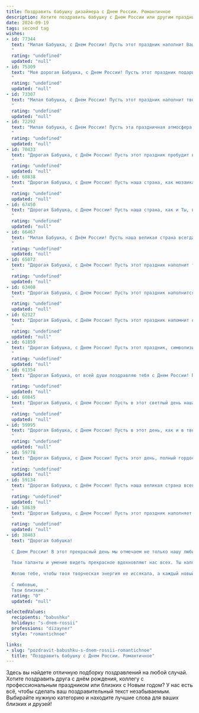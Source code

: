 ```yaml
---
title: Поздравить бабушку дизайнера с Днем России. Романтичное
description: Хотите поздравить бабушку с Днем России или другим праздником? Наш ИИ создаст незабываемое поздравление, а вы обязательно выделитесь среди других.  
date: 2024-09-19
tags: second tag
wishes:
- id: 77344
  text: "Милая Бабушка, с Днем России! Пусть этот праздник наполнит Вашу жизнь яркими красками, как будто Вы сами создали прекрасный дизайн нашей Родины. Желаю Вам крепкого здоровья, светлых радостей и бесконечного вдохновения, как у настоящего дизайнера!
  "
  rating: "undefined"
  updated: "null"
- id: 75309
  text: "Моя дорогая Бабушка, с Днем России! Пусть этот праздник подарит тебе светлые чувства и напомнит о красоте нашей Родины. Пусть твоя душа, подобно твоим дизайнерским творениям, всегда будет наполнена вдохновением и гармонией.
  "
  rating: "undefined"
  updated: "null"
- id: 73307
  text: "Милая бабушка, с Днем России! Пусть этот праздник наполнит твою душу гордостью за нашу прекрасную страну и ее традиции.  Пусть твое сердце всегда будет согрето любовью к Родине,  а твою жизнь украшают яркие краски, как в твоих дизайн-проектах.  Счастья, здоровья и вдохновения тебе!
  "
  rating: "undefined"
  updated: "null"
- id: 72292
  text: "Милая бабушка, с Днем России! Пусть эта праздничная атмосфера наполнит вашу жизнь яркими красками, как будто вы сами создали самый прекрасный шедевр. Счастья, здоровья и вдохновения, как в самые лучшие дни вашего творческого пути!
  "
  rating: "undefined"
  updated: "null"
- id: 70433
  text: "Дорогая Бабушка, с Днём России! Пусть этот праздник пробудит в твоей душе самые светлые и добрые чувства, как твоя любовь к Родине.  Пусть твоей жизни, подобно твоим дизайнерским шедеврам, будет полна ярких красок и гармонии.
  "
  rating: "undefined"
  updated: "null"
- id: 68838
  text: "Дорогая Бабушка, с Днем России! Пусть наша страна, как мозаика из талантов, созданная умелыми руками, всегда будет яркой и гармоничной, как твои лучшие дизайнерские творения. Желаю тебе счастья, вдохновения и процветания!
  "
  rating: "undefined"
  updated: "null"
- id: 67450
  text: "Дорогая Бабушка, с Днем России! Пусть наша страна, как и Ты, всегда будет полна любви, тепла и творческого вдохновения, как в твоих прекрасных дизайнерских работах.
  "
  rating: "undefined"
  updated: "null"
- id: 66467
  text: "Милая Бабушка, с Днём России! Пусть наша великая страна всегда радует нас своей красотой, силой и духом! Ты, как талантливый дизайнер, творишь красоту в жизни, наполняя ее теплом и любовью. Желаю тебе вдохновения, творческих успехов  и  долгих лет  в окружении любви и заботы!
  "
  rating: "undefined"
  updated: "null"
- id: 65072
  text: "Дорогая Бабушка, с Днём России! Пусть этот праздник наполнит твою жизнь яркими красками, как палитра талантливого дизайнера. Пусть твоё сердце всегда будет переполнено любовью и благополучием, как и твоя душа – вдохновением.
  "
  rating: "undefined"
  updated: "null"
- id: 63408
  text: "Дорогая Бабушка, с Днем России! Пусть этот праздник наполнится теплом, как твоя любовь, и красотой, как твоё дизайнерское творчество. Желаю тебе крепкого здоровья, радостных мгновений и ярких красок в жизни!
  "
  rating: "undefined"
  updated: "null"
- id: 62327
  text: "Дорогая Бабушка, с Днём России! Пусть этот праздник напомнит о красоте и величии нашей Родины, а твоё сердце будет наполнено любовью и гордостью за её достижения.  Как великий дизайнер, ты создаешь красоту каждый день, а твоя любовь к России - это самый прекрасный шедевр, который будет вечно украшать нашу жизнь.
  "
  rating: "undefined"
  updated: "null"
- id: 61859
  text: "Дорогая Бабушка, с Днем России! Пусть этот праздник, символизирующий силу и красоту нашей Родины, принесет в твою жизнь яркие краски, как в твоих любимых дизайнерских работах. Желаю тебе здоровья, счастья и долгих лет жизни в окружении любви и заботы.
  "
  rating: "undefined"
  updated: "null"
- id: 61354
  text: "Дорогая Бабушка, от всей души поздравляю тебя с Днем России! Пусть этот праздник подарит тебе тепло и радость, как яркие краски на твоих любимых картинах. Твоя душа - настоящий шедевр, полный добра и любви, как самые прекрасные произведения искусства. Желаю тебе крепкого здоровья, вдохновения и мирного неба над головой!
  "
  rating: "undefined"
  updated: "null"
- id: 60845
  text: "Дорогая Бабушка, с Днем России! Пусть в этот светлый день наша страна будет сильной и процветающей, а мы все будем жить в мире и согласии. Пусть твой богатый опыт дизайнера вдохновляет всех нас на создание прекрасного и гармоничного мира!
  "
  rating: "undefined"
  updated: "null"
- id: 59995
  text: "Дорогая Бабушка, с Днем России! Пусть в этот день, как и в твоем талантливом дизайне, жизнь будет яркой, гармоничной и наполненной радостью.  Пусть любовь к Родине, как  твое вдохновение,  никогда не угасает.
  "
  rating: "undefined"
  updated: "null"
- id: 59778
  text: "Дорогая Бабушка, с Днем России! Пусть этот день, полный гордости за нашу великую страну, подарит тебе светлые эмоции и романтическое настроение. Как дизайнер, ты создаешь красоту, а твоя любовь к России наполняет твою душу гармонией и вдохновением. Желаю тебе крепкого здоровья, радости и благополучия!
  "
  rating: "undefined"
  updated: "null"
- id: 59134
  text: "Дорогая Бабушка, с Днём России! Пусть наша великая страна всегда сияет яркими красками, как твоё творческое сердце, вдохновляя нас на новые свершения. Пусть любовь к Родине  и  твоя  великая  душа  дизайнера  радуют  тебя  каждый  день,  даря  яркие  краски  жизни!
  "
  rating: "undefined"
  updated: "null"
- id: 58639
  text: "Дорогая Бабушка, с Днем России! Пусть этот праздник наполняет твою жизнь яркими красками, как твою палитру, и пусть каждый день будет полон красоты и вдохновения, словно картина великого мастера!
  "
  rating: "undefined"
  updated: "null"
- id: 38483
  text: "Дорогая бабушка!
  
  С Днем России! В этот прекрасный день мы отмечаем не только нашу любимую страну, но и людей, которые делают её такой яркой и уникальной. Ты, как истинный дизайнер жизни, создаешь вокруг себя удивительное пространство красоты и любви.
  
  Твои таланты и умение видеть прекрасное вдохновляют нас всех. Ты наполняешь наш дом уютом и гармонией, превращая обычные моменты в настоящие шедевры.
  
  Желаю тебе, чтобы твоя творческая энергия не иссякала, а каждый новый день приносил вдохновение и радость. Пусть каждый штрих в картине твоей жизни будет наполнен счастьем и светом!
  
  С любовью,
  Твои близкие."
  rating: "0"
  updated: "null"

selectedValues:
  recipients: "babushku"
  holidays: "s-dnem-rossii"
  professions: "dizayner"
  style: "romantichnoe"

links:
- slug: "pozdravit-babushku-s-dnem-rossii-romantichnoe"
  title: "Поздравить бабушку с Днем России. Романтичное"
---
```


Здесь вы найдете отличную подборку поздравлений на любой случай. 
Хотите поздравить друга с днём рождения, коллегу с профессиональным праздником или близких с Новым годом? У нас есть всё, чтобы сделать ваш поздравительный текст незабываемым. Выбирайте нужную категорию и находите лучшие слова для ваших близких и друзей!
